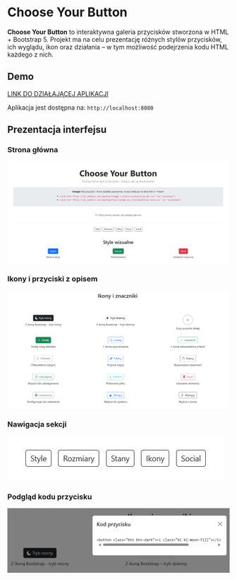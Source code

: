 # Choose Your Button

**Choose Your Button** to interaktywna galeria przycisków stworzona w HTML + Bootstrap 5. Projekt ma na celu prezentację różnych stylów przycisków, ich wyglądu, ikon oraz działania – w tym możliwość podejrzenia kodu HTML każdego z nich.

## Demo
[LINK DO DZIAŁAJĄCEJ APLIKACJI](https://twoj-link-paas.com)


Aplikacja jest dostępna na: `http://localhost:8080`

## Prezentacja interfejsu

### Strona główna
![Zrzut ekranu strony głównej](/screenshots/home.png)

### Ikony i przyciski z opisem
![Zrzut sekcji ikon](/screenshots/home2.png)

### Nawigacja sekcji
![Zrzut nawigacji](/screenshots/nav.png)

### Podgląd kodu przycisku
![Zrzut podglądu kodu](/screenshots/viev_button_code.png)